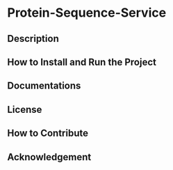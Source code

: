 # Protein-Sequence-Service

## Description


## How to Install and Run the Project


## Documentations


## License


## How to Contribute


## Acknowledgement
